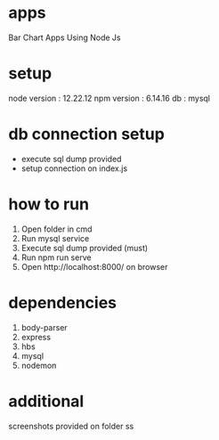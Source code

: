 # apps
Bar Chart Apps Using Node Js

# setup
node version : 12.22.12
npm version : 6.14.16
db : mysql

# db connection setup
- execute sql dump provided
- setup connection on index.js

# how to run
1. Open folder in cmd
2. Run mysql service
3. Execute sql dump provided (must)
4. Run npm run serve
5. Open http://localhost:8000/ on browser

# dependencies
1. body-parser
2. express
3. hbs
4. mysql
5. nodemon

# additional
screenshots provided on folder ss
